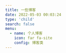 ```yaml
---
title: 一些博客
date: 2022-05-03 00:03:24
type: 'child'
search: false
menu:
  - name: 个人博客
    icon: far fa-site
    config: 博客类
---
```

